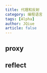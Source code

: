 ```yaml
---
title: 代理和反射
category: 编程语言
tags: [Alpha]
author: JQiue
article: false
---
```


## proxy

## reflect
